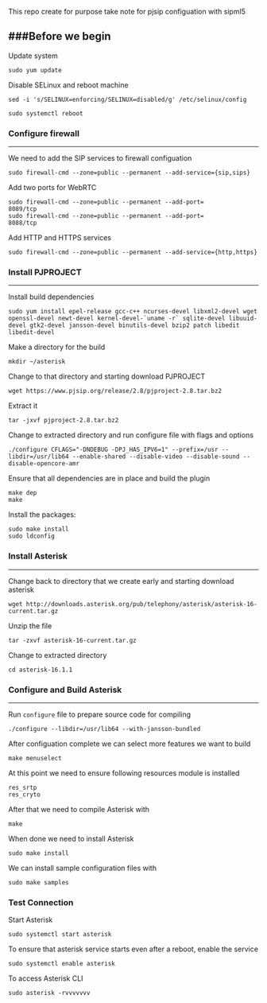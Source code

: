 This repo create for purpose take note for pjsip configuation with sipml5

###Before we begin
--------
Update system
```
sudo yum update
```
Disable SELinux and reboot machine
```
sed -i 's/SELINUX=enforcing/SELINUX=disabled/g' /etc/selinux/config

sudo systemctl reboot
```

### Configure firewall
--------
We need to add the SIP services to firewall configuation
```
sudo firewall-cmd --zone=public --permanent --add-service={sip,sips}
```

Add two ports for WebRTC
```
sudo firewall-cmd --zone=public --permanent --add-port=
8089/tcp
sudo firewall-cmd --zone=public --permanent --add-port=
8088/tcp
```

Add HTTP and HTTPS services
```
sudo firewall-cmd --zone=public --permanent --add-service={http,https}
```

### Install PJPROJECT
--------
Install build dependencies
```
sudo yum install epel-release gcc-c++ ncurses-devel libxml2-devel wget openssl-devel newt-devel kernel-devel-`uname -r` sqlite-devel libuuid-devel gtk2-devel jansson-devel binutils-devel bzip2 patch libedit libedit-devel
```
Make a directory for the build
```
mkdir ~/asterisk
```
Change to that directory and starting download PJPROJECT
```
wget https://www.pjsip.org/release/2.8/pjproject-2.8.tar.bz2
```
Extract it
```
tar -jxvf pjproject-2.8.tar.bz2
```
Change to extracted directory and run configure file with flags and options
```
./configure CFLAGS="-DNDEBUG -DPJ_HAS_IPV6=1" --prefix=/usr --libdir=/usr/lib64 --enable-shared --disable-video --disable-sound --disable-opencore-amr
```
Ensure that all dependencies are in place and build the plugin
```
make dep
make
```
Install the packages:
```
sudo make install
sudo ldconfig
```

### Install Asterisk
--------
Change back to directory that we create early and starting download asterisk
```
wget http://downloads.asterisk.org/pub/telephony/asterisk/asterisk-16-current.tar.gz
```
Unzip the file
```
tar -zxvf asterisk-16-current.tar.gz
```
Change to extracted directory
```
cd asterisk-16.1.1
```

### Configure and Build Asterisk
--------

Run `configure` file to prepare source code for compiling
```
./configure --libdir=/usr/lib64 --with-jansson-bundled
```
After configuation complete we can select more features we want to build
```
make menuselect
```

At this point we need to ensure following resources module is installed
```
res_srtp
res_cryto
```
After that we need to compile Asterisk with
```
make
```
When done we need to install Asterisk
```
sudo make install
```
We can install sample configuration files with
```
sudo make samples
```

### Test Connection

Start Asterisk
```
sudo systemctl start asterisk
```

To ensure that asterisk service starts even after a reboot, enable the service
```
sudo systemctl enable asterisk
```

To access Asterisk CLI
```
sudo asterisk -rvvvvvvv
``` 